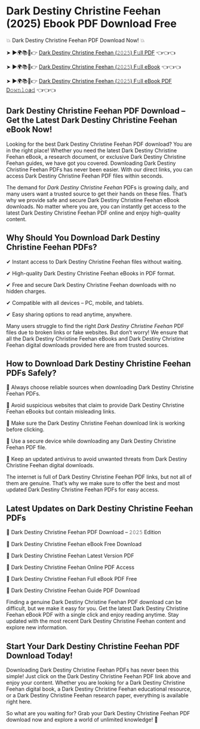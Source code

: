 # Dark Destiny Christine Feehan (2025) Ebook PDF Download Free

💥 Dark Destiny Christine Feehan PDF Download Now! 💥

➤ ►🌍📚📱👉 [Dark Destiny Christine Feehan (𝟸𝟶𝟸𝟻) F𝚞ll PDF](https://getpdf.xyz/dark-destiny-christine-feehan) 👈👈👈


➤ ►🌍📚📱👉 [Dark Destiny Christine Feehan (𝟸𝟶𝟸𝟻) F𝚞ll eBook](https://getpdf.xyz/dark-destiny-christine-feehan) 👈👈👈


➤ ►🌍📚📱👉 [Dark Destiny Christine Feehan (𝟸𝟶𝟸𝟻) F𝚞ll eBook PDF D𝚘𝚠𝚗𝚕𝚘a𝚍](https://getpdf.xyz/dark-destiny-christine-feehan) 👈👈👈


## Dark Destiny Christine Feehan PDF Download – Get the Latest Dark Destiny Christine Feehan eBook Now!

Looking for the best Dark Destiny Christine Feehan PDF download? You are in the right place! Whether you need the latest Dark Destiny Christine Feehan eBook, a research document, or exclusive Dark Destiny Christine Feehan guides, we have got you covered. Downloading Dark Destiny Christine Feehan PDFs has never been easier. With our direct links, you can access Dark Destiny Christine Feehan PDF files within seconds.

The demand for *Dark Destiny Christine Feehan* PDFs is growing daily, and many users want a trusted source to get their hands on these files. That’s why we provide safe and secure Dark Destiny Christine Feehan eBook downloads. No matter where you are, you can instantly get access to the latest Dark Destiny Christine Feehan PDF online and enjoy high-quality content.

## Why Should You Download Dark Destiny Christine Feehan PDFs?

✔ Instant access to Dark Destiny Christine Feehan files without waiting.

✔ High-quality Dark Destiny Christine Feehan eBooks in PDF format.

✔ Free and secure Dark Destiny Christine Feehan downloads with no hidden charges.

✔ Compatible with all devices – PC, mobile, and tablets.

✔ Easy sharing options to read anytime, anywhere.

Many users struggle to find the right *Dark Destiny Christine Feehan* PDF files due to broken links or fake websites. But don’t worry! We ensure that all the Dark Destiny Christine Feehan eBooks and Dark Destiny Christine Feehan digital downloads provided here are from trusted sources.

## How to Download Dark Destiny Christine Feehan PDFs Safely?

📌 Always choose reliable sources when downloading Dark Destiny Christine Feehan PDFs.

📌 Avoid suspicious websites that claim to provide Dark Destiny Christine Feehan eBooks but contain misleading links.

📌 Make sure the Dark Destiny Christine Feehan download link is working before clicking.

📌 Use a secure device while downloading any Dark Destiny Christine Feehan PDF file.

📌 Keep an updated antivirus to avoid unwanted threats from Dark Destiny Christine Feehan digital downloads.

The internet is full of Dark Destiny Christine Feehan PDF links, but not all of them are genuine. That’s why we make sure to offer the best and most updated Dark Destiny Christine Feehan PDFs for easy access.

## Latest Updates on Dark Destiny Christine Feehan PDFs

🔹 Dark Destiny Christine Feehan PDF Download – 𝟸𝟶𝟸𝟻 Edition

🔹 Dark Destiny Christine Feehan eBook Free Download

🔹 Dark Destiny Christine Feehan Latest Version PDF

🔹 Dark Destiny Christine Feehan Online PDF Access

🔹 Dark Destiny Christine Feehan Full eBook PDF Free

🔹 Dark Destiny Christine Feehan Guide PDF Download

Finding a genuine Dark Destiny Christine Feehan PDF download can be difficult, but we make it easy for you. Get the latest Dark Destiny Christine Feehan eBook PDF with a single click and enjoy reading anytime. Stay updated with the most recent Dark Destiny Christine Feehan content and explore new information.

## Start Your Dark Destiny Christine Feehan PDF Download Today!

Downloading Dark Destiny Christine Feehan PDFs has never been this simple! Just click on the Dark Destiny Christine Feehan PDF link above and enjoy your content. Whether you are looking for a Dark Destiny Christine Feehan digital book, a Dark Destiny Christine Feehan educational resource, or a Dark Destiny Christine Feehan research paper, everything is available right here.

So what are you waiting for? Grab your Dark Destiny Christine Feehan PDF download now and explore a world of unlimited knowledge! 🚀